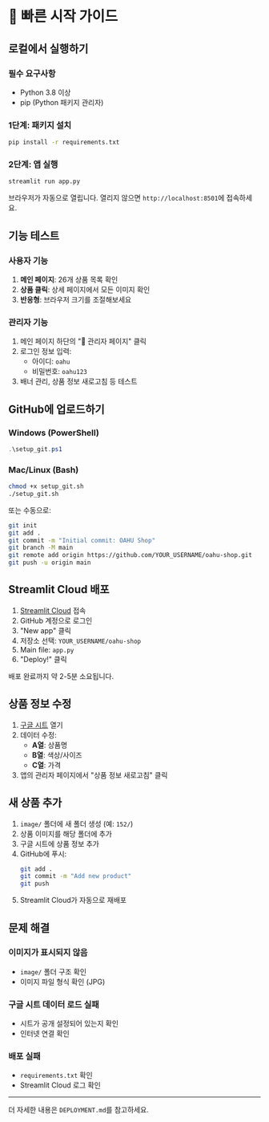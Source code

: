 # 🚀 빠른 시작 가이드

## 로컬에서 실행하기

### 필수 요구사항
- Python 3.8 이상
- pip (Python 패키지 관리자)

### 1단계: 패키지 설치

```bash
pip install -r requirements.txt
```

### 2단계: 앱 실행

```bash
streamlit run app.py
```

브라우저가 자동으로 열립니다. 열리지 않으면 `http://localhost:8501`에 접속하세요.

## 기능 테스트

### 사용자 기능
1. **메인 페이지**: 26개 상품 목록 확인
2. **상품 클릭**: 상세 페이지에서 모든 이미지 확인
3. **반응형**: 브라우저 크기를 조절해보세요

### 관리자 기능
1. 메인 페이지 하단의 "🔐 관리자 페이지" 클릭
2. 로그인 정보 입력:
   - 아이디: `oahu`
   - 비밀번호: `oahu123`
3. 배너 관리, 상품 정보 새로고침 등 테스트

## GitHub에 업로드하기

### Windows (PowerShell)
```powershell
.\setup_git.ps1
```

### Mac/Linux (Bash)
```bash
chmod +x setup_git.sh
./setup_git.sh
```

또는 수동으로:

```bash
git init
git add .
git commit -m "Initial commit: OAHU Shop"
git branch -M main
git remote add origin https://github.com/YOUR_USERNAME/oahu-shop.git
git push -u origin main
```

## Streamlit Cloud 배포

1. [Streamlit Cloud](https://streamlit.io/cloud) 접속
2. GitHub 계정으로 로그인
3. "New app" 클릭
4. 저장소 선택: `YOUR_USERNAME/oahu-shop`
5. Main file: `app.py`
6. "Deploy!" 클릭

배포 완료까지 약 2-5분 소요됩니다.

## 상품 정보 수정

1. [구글 시트](https://docs.google.com/spreadsheets/d/1Cnd19QAMyNEgvEdfXTA1QtW0VMiTRMCBFGmrzKWezNQ/edit?usp=sharing) 열기
2. 데이터 수정:
   - **A열**: 상품명
   - **B열**: 색상/사이즈
   - **C열**: 가격
3. 앱의 관리자 페이지에서 "상품 정보 새로고침" 클릭

## 새 상품 추가

1. `image/` 폴더에 새 폴더 생성 (예: `152/`)
2. 상품 이미지를 해당 폴더에 추가
3. 구글 시트에 상품 정보 추가
4. GitHub에 푸시:
   ```bash
   git add .
   git commit -m "Add new product"
   git push
   ```
5. Streamlit Cloud가 자동으로 재배포

## 문제 해결

### 이미지가 표시되지 않음
- `image/` 폴더 구조 확인
- 이미지 파일 형식 확인 (JPG)

### 구글 시트 데이터 로드 실패
- 시트가 공개 설정되어 있는지 확인
- 인터넷 연결 확인

### 배포 실패
- `requirements.txt` 확인
- Streamlit Cloud 로그 확인

---

더 자세한 내용은 `DEPLOYMENT.md`를 참고하세요.

